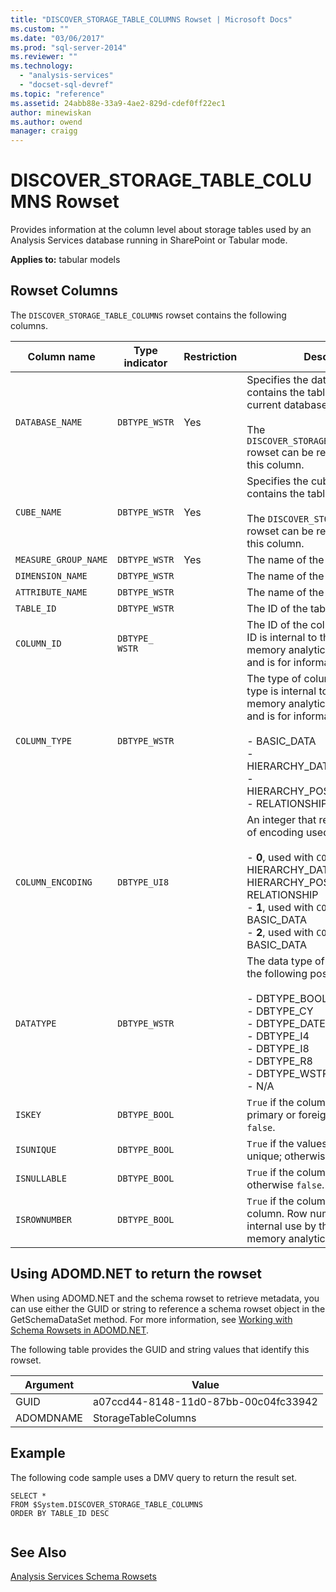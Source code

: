 ```yaml
---
title: "DISCOVER_STORAGE_TABLE_COLUMNS Rowset | Microsoft Docs"
ms.custom: ""
ms.date: "03/06/2017"
ms.prod: "sql-server-2014"
ms.reviewer: ""
ms.technology: 
  - "analysis-services"
  - "docset-sql-devref"
ms.topic: "reference"
ms.assetid: 24abb88e-33a9-4ae2-829d-cdef0ff22ec1
author: minewiskan
ms.author: owend
manager: craigg
---
```

# DISCOVER_STORAGE_TABLE_COLUMNS Rowset
  Provides information at the column level about storage tables used by an Analysis Services database running in SharePoint or Tabular mode.  
  
 **Applies to:** tabular models  
  
## Rowset Columns  
 The `DISCOVER_STORAGE_TABLE_COLUMNS` rowset contains the following columns.  
  
|**Column name**|**Type indicator**|**Restriction**|**Description**|  
|---------------------|------------------------|---------------------|---------------------|  
|`DATABASE_NAME`|`DBTYPE_WSTR`|Yes|Specifies the database name that contains the tables. If omitted, the current database is used.<br /><br /> The `DISCOVER_STORAGE_TABLE_COLUMNS` rowset can be restricted by using this column.|  
|`CUBE_NAME`|`DBTYPE_WSTR`|Yes|Specifies the cube or model that contains the tables.<br /><br /> The `DISCOVER_STORAGE_TABLES` rowset can be restricted by using this column.|  
|`MEASURE_GROUP_NAME`|`DBTYPE_WSTR`|Yes|The name of the measure group.|  
|`DIMENSION_NAME`|`DBTYPE_WSTR`||The name of the dimension.|  
|`ATTRIBUTE_NAME`|`DBTYPE_WSTR`||The name of the attribute.|  
|`TABLE_ID`|`DBTYPE_WSTR`||The ID of the table.|  
|`COLUMN_ID`|`DBTYPE_ WSTR`||The ID of the column. The column ID is internal to the xVelocity in-memory analytics engine (VertiPaq) and is for information only.|  
|`COLUMN_TYPE`|`DBTYPE_WSTR`||The type of column. The column type is internal to the xVelocity in-memory analytics engine (VertiPaq) and is for information only.<br /><br /> -   BASIC_DATA<br />-   HIERARCHY_DATAID_TO_POSITION<br />-   HIERARCHY_POSITION_TO_DATAID<br />-   RELATIONSHIP|  
|`COLUMN_ENCODING`|`DBTYPE_UI8`||An integer that represents the type of encoding used for column data.<br /><br /> -   **0**, used with `COLUMN_TYPE`: HIERARCHY_DATAID_TO_POSITION, HIERARCHY_POSITION_TO_DATAID, RELATIONSHIP<br />-   **1**, used with `COLUMN_TYPE`: BASIC_DATA<br />-   **2**, used with `COLUMN_TYPE`: BASIC_DATA|  
|`DATATYPE`|`DBTYPE_WSTR`||The data type of the column. Has the following possible values:<br /><br /> -   DBTYPE_BOOL<br />-   DBTYPE_CY<br />-   DBTYPE_DATE<br />-   DBTYPE_I4<br />-   DBTYPE_I8<br />-   DBTYPE_R8<br />-   DBTYPE_WSTR<br />-   N/A|  
|`ISKEY`|`DBTYPE_BOOL`||`True` if the column is used as a primary or foreign key; otherwise `false`.|  
|`ISUNIQUE`|`DBTYPE_BOOL`||`True` if the values in the column are unique; otherwise `false`.|  
|`ISNULLABLE`|`DBTYPE_BOOL`||`True` if the column is nullable; otherwise `false`.|  
|`ISROWNUMBER`|`DBTYPE_BOOL`||`True` if the column is a row number column. Row number columns for internal use by the xVelocity in-memory analytics engine.|  
  
## Using ADOMD.NET to return the rowset  
 When using ADOMD.NET and the schema rowset to retrieve metadata, you can use either the GUID or string to reference a schema rowset object in the GetSchemaDataSet method. For more information, see [Working with Schema Rowsets in ADOMD.NET](../../../relational-databases/native-client-ole-db-rowsets/rowsets.md).  
  
 The following table provides the GUID and string values that identify this rowset.  
  
|Argument|Value|  
|--------------|-----------|  
|GUID|a07ccd44-8148-11d0-87bb-00c04fc33942|  
|ADOMDNAME|StorageTableColumns|  
  
## Example  
 The following code sample uses a DMV query to return the result set.  
  
```  
SELECT *  
FROM $System.DISCOVER_STORAGE_TABLE_COLUMNS  
ORDER BY TABLE_ID DESC  
  
```  
  
## See Also  
 [Analysis Services Schema Rowsets](../analysis-services-schema-rowsets.md)  
  
  
